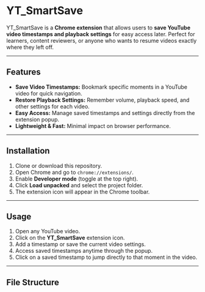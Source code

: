 # YT_SmartSave

YT_SmartSave is a **Chrome extension** that allows users to **save YouTube video timestamps and playback settings** for easy access later. Perfect for learners, content reviewers, or anyone who wants to resume videos exactly where they left off.  

---

## Features

- **Save Video Timestamps:** Bookmark specific moments in a YouTube video for quick navigation.  
- **Restore Playback Settings:** Remember volume, playback speed, and other settings for each video.  
- **Easy Access:** Manage saved timestamps and settings directly from the extension popup.  
- **Lightweight & Fast:** Minimal impact on browser performance.  

---

## Installation

1. Clone or download this repository.  
2. Open Chrome and go to `chrome://extensions/`.  
3. Enable **Developer mode** (toggle at the top right).  
4. Click **Load unpacked** and select the project folder.  
5. The extension icon will appear in the Chrome toolbar.  

---

## Usage

1. Open any YouTube video.  
2. Click on the **YT_SmartSave** extension icon.  
3. Add a timestamp or save the current video settings.  
4. Access saved timestamps anytime through the popup.  
5. Click on a saved timestamp to jump directly to that moment in the video.  

---

## File Structure

